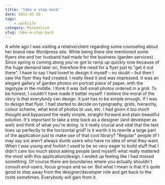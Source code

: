 ```yaml
---
title: 'Take a step back'
date: 2011-02-28
tags:
    - worklife
category: Minimalism
slug: take-a-step-back
---
```


A while ago I was visiting a relative/client regarding some counseling about her brand new Wordpress
site. While being there she mentioned some flyers she and her husband had made for the business
(garden services). Since spring is coming along you've got to ramp up quickly now because of the
huge demand later on, therefore the need for a flyer just to "get it out there". I have to say I had
loved to design it myself – no doubt – but then I saw the flyer they had created. I really liked it
and was impressed. It was an elegant gallery of garden photos on portrait piece of paper, with the
logotype in the middle. I think it was 3x6 small photos ordered in a grid. To be honest, I couldn't
have made it better myself. I believe the moral of the story is that everybody can design. It just
has to be simple enough. If I was to design that flyer, I had started to decide on typography,
grids, hierarchy, colour scheme, what kind of photos to use, etc. I had _given it too much thought_
and bypassed the really simple, straight-forward and plain beautiful solution. It's important to
take a step back as a designer (and developer as well) and think of what you're doing. Is it really
crucial and vital that the text lines up perfectly to the horizontal grid? Is it worth it to rewrite
a large part of the application just to make use of that cool library? "Regular" people (if I may
say so) aren't always dumb users who have no idea of what they want. When I was young and foolish I
used to be so very eager to build stuff that I didn't care too much about asking people (and myself)
what really mattered the most with this application/design. I ended up feeling like I had missed
something. Of course there are boundaries where you actually shouldn't consult end-users, focus
groups and so on. But what I mean is that it's quite good to step away from the designer/developer
role and get back to the roots sometimes. Everybody will gain from it.
